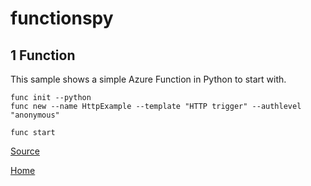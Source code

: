 # functionspy

## 1 Function
This sample shows a simple Azure Function in Python to start with. 

```
func init --python
func new --name HttpExample --template "HTTP trigger" --authlevel "anonymous"
```

```
func start
```

[Source](https://learn.microsoft.com/azure/azure-functions/create-first-function-cli-python)

[Home](../README.md)